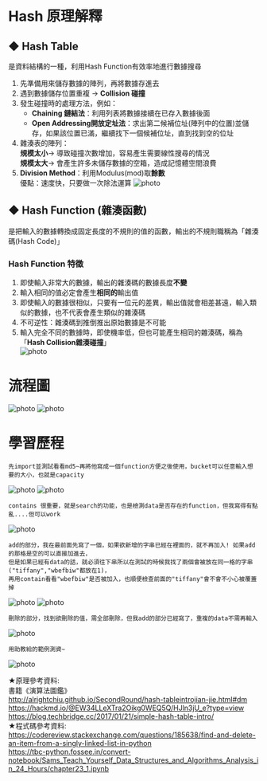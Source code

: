 # Hash 原理解釋
## ◆ Hash Table
 是資料結構的一種，利用Hash Function有效率地進行數據搜尋
  1. 先準備用來儲存數據的陣列，再將數據存進去
  2. 遇到數據儲存位置重複 → **Collision 碰撞**                   
  3. 發生碰撞時的處理方法，例如：
     * **Chaining 鏈結法**：利用列表將數據接續在已存入數據後面    
     * **Open Addressing開放定址法**：求出第二候補位址(陣列中的位置)並儲存，如果該位置已滿，繼續找下一個候補位址，直到找到空的位址
  4. 雜湊表的陣列：              
     **規模太小**→ 導致碰撞次數增加，容易產生需要線性搜尋的情況                   
     **規模太大**→ 會產生許多未儲存數據的空箱，造成記憶體空間浪費
  5. **Division Method**：利用Modulus(mod)取**餘數**                   
    優點：速度快，只要做一次除法運算
     ![photo](https://github.com/stopraining/LearningNote/blob/master/pic/hash2.JPG)
     
## ◆ Hash Function (雜湊函數)
 是把輸入的數據轉換成固定長度的不規則的值的函數，輸出的不規則職稱為「雜湊碼(Hash Code)」
### Hash Function 特徵
  1. 即使輸入非常大的數據，輸出的雜湊碼的數據長度**不變**                    
  2. 輸入相同的值必定會產生**相同的**輸出值               
  3. 即使輸入的數據很相似，只要有一位元的差異，輸出值就會相差甚遠，輸入類似的數據，也不代表會產生類似的雜湊碼                         
  4. 不可逆性：雜湊碼到推倒推出原始數據是不可能                    
  5. 輸入完全不同的數據時，即使機率低，但也可能產生相同的雜湊碼，稱為「**Hash Collision雜湊碰撞**」  
     ![photo](https://github.com/stopraining/LearningNote/blob/master/pic/hash3.JPG)
   
# 流程圖

![photo](https://github.com/stopraining/LearningNote/blob/master/pic/hash13.jpg)
![photo](https://github.com/stopraining/LearningNote/blob/master/pic/hash14.jpg)


# 學習歷程

    先import並測試看看md5~再將他寫成一個function方便之後使用，bucket可以任意輸入想要的大小，也就是capacity

![photo](https://github.com/stopraining/LearningNote/blob/master/pic/hash4.jpg)
![photo](https://github.com/stopraining/LearningNote/blob/master/pic/hash6.jpg)

    contains 很重要，就是search的功能，也是檢測data是否存在的function，但我寫得有點亂....但可以work

![photo](https://github.com/stopraining/LearningNote/blob/master/pic/hash8.jpg)
    
    add的部分，我在最前面先寫了一個，如果欲新增的字串已經在裡面的，就不再加入! 如果add的那格是空的可以直接加進去，
    但是如果已經有data的話，就必須往下串所以在測試的時候我找了兩個會被放在同一格的字串("tiffany","wbefbiw"都放在1)，
    再用contain看看"wbefbiw"是否被加入，也順便檢查前面的"tiffany"會不會不小心被覆蓋掉
  
![photo](https://github.com/stopraining/LearningNote/blob/master/pic/hash7.jpg)
![photo](https://github.com/stopraining/LearningNote/blob/master/pic/hash11.jpg)

    刪除的部分，找到欲刪除的值，需全部刪除，但我add的部分已經寫了，重複的data不需再輸入

![photo](https://github.com/stopraining/LearningNote/blob/master/pic/hash9.jpg)

    用助教給的範例測資~
    
![photo](https://github.com/stopraining/LearningNote/blob/master/pic/hash12.jpg)


      





★原理參考資料:          
書籍《演算法圖鑑》                   
http://alrightchiu.github.io/SecondRound/hash-tableintrojian-jie.html#dm              
https://hackmd.io/@EW34LLeXTra2Oikg0WEQ5Q/HJln3jU_e?type=view                 
https://blog.techbridge.cc/2017/01/21/simple-hash-table-intro/                                                                  
★程式碼參考資料:          
https://codereview.stackexchange.com/questions/185638/find-and-delete-an-item-from-a-singly-linked-list-in-python              
https://tbc-python.fossee.in/convert-notebook/Sams_Teach_Yourself_Data_Structures_and_Algorithms_Analysis_in_24_Hours/chapter23_1.ipynb
